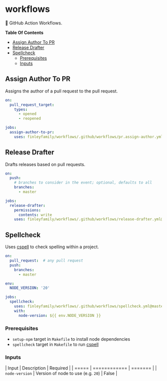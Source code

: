 # workflows

🤖 GitHub Action Workflows.

**Table Of Contents** <!-- markdownlint-disable-line MD036 -->

<!-- mdformat-toc start --slug=github --no-anchors --maxlevel=6 --minlevel=2 -->

- [Assign Author To PR](#assign-author-to-pr)
- [Release Drafter](#release-drafter)
- [Spellcheck](#spellcheck)
  - [Prerequisites](#prerequisites)
  - [Inputs](#inputs)

<!-- mdformat-toc end -->

## Assign Author To PR

Assigns the author of a pull request to the pull request.

```yaml
on:
  pull_request_target:
    types:
      - opened
      - reopened

jobs:
  assign-author-to-pr:
    uses: finleyfamily/workflows/.github/workflows/pr.assign-author.yml@master
```

## Release Drafter

Drafts releases based on pull requests.

```yaml
on:
  push:
    # branches to consider in the event; optional, defaults to all
    branches:
      - master

jobs:
  release-drafter:
    permissions:
      contents: write
    uses: finleyfamily/workflows/.github/workflows/release-drafter.yml@master
```

## Spellcheck

Uses [cspell] to check spelling within a project.

```yaml
on:
  pull_request:  # any pull request
  push:
    branches:
      - master

env:
  NODE_VERSION: '20'

jobs:
  spellcheck:
    uses: finleyfamily/workflows/.github/workflows/spellcheck.yml@master
    with:
      node-version: ${{ env.NODE_VERSION }}
```

### Prerequisites

- `setup-npm` target in `Makefile` to install node dependencies
- `spellcheck` target in `Makefile` to run [cspell]

### Inputs

| Input | Description | Required |
| ===== | ============ | ======= |
| `node-version` | Version of node to use (e.g. `20`) | False |

[cspell]: https://github.com/streetsidesoftware/cspell
